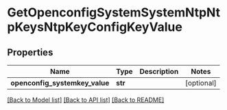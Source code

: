 # GetOpenconfigSystemSystemNtpNtpKeysNtpKeyConfigKeyValue

## Properties
Name | Type | Description | Notes
------------ | ------------- | ------------- | -------------
**openconfig_systemkey_value** | **str** |  | [optional] 

[[Back to Model list]](../README.md#documentation-for-models) [[Back to API list]](../README.md#documentation-for-api-endpoints) [[Back to README]](../README.md)


